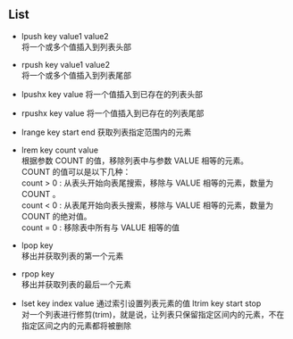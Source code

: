 ## List
* lpush key value1 value2  
将一个或多个值插入到列表头部

* rpush key value1 value2  
将一个或多个值插入到列表尾部

* lpushx key value
将一个值插入到已存在的列表头部

* rpushx key value
将一个值插入到已存在的列表尾部

* lrange key start end
获取列表指定范围内的元素

* lrem key count value  
根据参数 COUNT 的值，移除列表中与参数 VALUE 相等的元素。  
COUNT 的值可以是以下几种：  
count > 0 : 从表头开始向表尾搜索，移除与 VALUE 相等的元素，数量为 COUNT 。  
count < 0 : 从表尾开始向表头搜索，移除与 VALUE 相等的元素，数量为 COUNT 的绝对值。  
count = 0 : 移除表中所有与 VALUE 相等的值

* lpop key  
移出并获取列表的第一个元素

* rpop key  
移出并获取列表的最后一个元素

* lset key index value
通过索引设置列表元素的值
ltrim key start stop  
对一个列表进行修剪(trim)，就是说，让列表只保留指定区间内的元素，不在指定区间之内的元素都将被删除